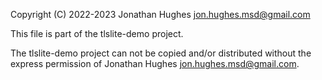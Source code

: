 Copyright (C) 2022-2023 Jonathan Hughes <jon.hughes.msd@gmail.com>

This file is part of the tlslite-demo project.

The tlslite-demo project can not be copied and/or distributed without the express
permission of Jonathan Hughes <jon.hughes.msd@gmail.com>.
